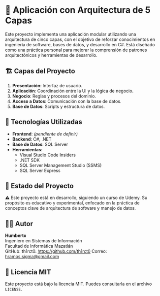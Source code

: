 # 🧠 Aplicación con Arquitectura de 5 Capas

Este proyecto implementa una aplicación modular utilizando una arquitectura de cinco capas, con el objetivo de reforzar conocimientos en ingeniería de software, bases de datos, y desarrollo en C#. Está diseñado como una práctica personal para mejorar la comprensión de patrones arquitectónicos y herramientas de desarrollo.

## 🏗️ Capas del Proyecto

1. **Presentación**: Interfaz de usuario.
2. **Aplicación**: Coordinación entre la UI y la lógica de negocio.
3. **Negocio**: Reglas y procesos del dominio.
4. **Acceso a Datos**: Comunicación con la base de datos.
5. **Base de Datos**: Scripts y estructura de datos.

## 🧰 Tecnologías Utilizadas

- **Frontend**: *(pendiente de definir)*
- **Backend**: C#, .NET
- **Base de Datos**: SQL Server
- **Herramientas**:
  - Visual Studio Code Insiders
  - .NET SDK
  - SQL Server Management Studio (SSMS)
  - SQL Server Express

## 🚧 Estado del Proyecto

⚠️ Este proyecto está en desarrollo, siguiendo un curso de Udemy. Su propósito es educativo y experimental, enfocado en la práctica de conceptos clave de arquitectura de software y manejo de datos. 

## 👨‍💻 Autor

**Humberto**  
Ingeniero en Sistemas de Información  
Facultad de Informática Mazatlán  
GitHub: th1rct0. https://github.com/th1rct0
Correo: hramos.sigma@gmail.com

## 📄 Licencia MIT

Este proyecto está bajo la licencia MIT. Puedes consultarla en el archivo `LICENSE`.

